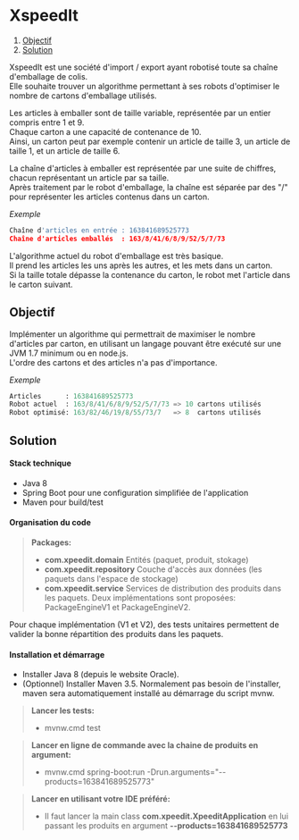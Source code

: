 XspeedIt
========

1. [Objectif](#Objectif)
2. [Solution](#Solution)

XspeedIt est une société d'import / export ayant robotisé toute sa chaîne d'emballage de colis.  
Elle souhaite trouver un algorithme permettant à ses robots d'optimiser le nombre de cartons d'emballage utilisés.

Les articles à emballer sont de taille variable, représentée par un entier compris entre 1 et 9.  
Chaque carton a une capacité de contenance de 10.  
Ainsi, un carton peut par exemple contenir un article de taille 3, un article de taille 1, et un article de taille 6.

La chaîne d'articles à emballer est représentée par une suite de chiffres, chacun représentant un article par sa taille.  
Après traitement par le robot d'emballage, la chaîne est séparée par des "/" pour représenter les articles contenus dans un carton.

*Exemple*  
```python
Chaîne d'articles en entrée : 163841689525773  
Chaîne d'articles emballés  : 163/8/41/6/8/9/52/5/7/73
```

L'algorithme actuel du robot d'emballage est très basique.  
Il prend les articles les uns après les autres, et les mets dans un carton.  
Si la taille totale dépasse la contenance du carton, le robot met l'article dans le carton suivant.

Objectif
--------
<a name="Objectif"></a>
Implémenter un algorithme qui permettrait de maximiser le nombre d'articles par carton, en utilisant un langage pouvant être exécuté sur une JVM 1.7 minimum ou en node.js.  
L'ordre des cartons et des articles n'a pas d'importance.

*Exemple*  
```python
Articles      : 163841689525773  
Robot actuel  : 163/8/41/6/8/9/52/5/7/73 => 10 cartons utilisés  
Robot optimisé: 163/82/46/19/8/55/73/7   => 8  cartons utilisés
```

Solution
--------
<a name="Solution"></a>
#### Stack technique
- Java 8
- Spring Boot pour une configuration simplifiée de l'application 
- Maven pour build/test

#### Organisation du code
> **Packages:**
>- **com.xpeedit.domain** Entités (paquet, produit, stokage)
>- **com.xpeedit.repository** Couche d'accès aux données (les paquets dans l'espace de stockage)
>- **com.xpeedit.service** Services de distribution des produits dans les paquets.
Deux implémentations sont proposées:
PackageEngineV1 et PackageEngineV2.

Pour chaque implémentation (V1 et V2), des tests unitaires permettent de valider la bonne répartition des produits dans les paquets.

#### Installation et démarrage
- Installer Java 8 (depuis le website Oracle).
- (Optionnel) Installer Maven 3.5. Normalement pas besoin de l'installer, maven sera automatiquement installé au démarrage du script mvnw.
> **Lancer les tests:**
>- mvnw.cmd test

> **Lancer en ligne de commande avec la chaine de produits en argument:**
>- mvnw.cmd spring-boot:run -Drun.arguments="--products=163841689525773"

> **Lancer en utilisant votre IDE préféré:**
>- Il faut lancer la main class **com.xpeedit.XpeeditApplication** en lui passant les produits en argument **--products=163841689525773**